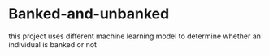 # Banked-and-unbanked
this project uses different machine learning model to determine whether an individual is banked or not
